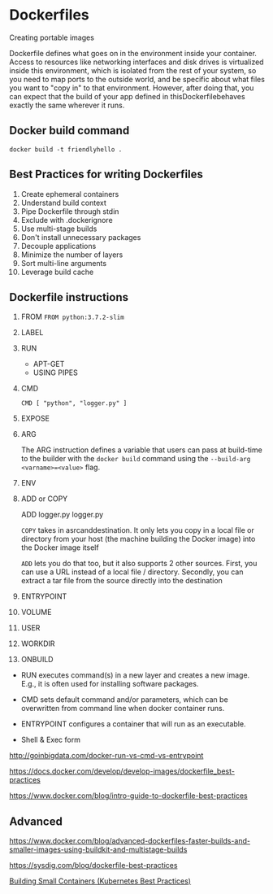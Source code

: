 # Dockerfiles

Creating portable images

Dockerfile defines what goes on in the environment inside your container. Access to resources like networking interfaces and disk drives is virtualized inside this environment, which is isolated from the rest of your system, so you need to map ports to the outside world, and be specific about what files you want to "copy in" to that environment. However, after doing that, you can expect that the build of your app defined in thisDockerfilebehaves exactly the same wherever it runs.

## Docker build command

`docker build -t friendlyhello .`

## Best Practices for writing Dockerfiles

1. Create ephemeral containers
2. Understand build context
3. Pipe Dockerfile through stdin
4. Exclude with .dockerignore
5. Use multi-stage builds
6. Don't install unnecessary packages
7. Decouple applications
8. Minimize the number of layers
9. Sort multi-line arguments
10. Leverage build cache

## Dockerfile instructions

1. FROM
   `FROM python:3.7.2-slim`

2. LABEL
3. RUN

   - APT-GET
   - USING PIPES

4. CMD

   `CMD [ "python", "logger.py" ]`

5. EXPOSE
6. ARG

   The ARG instruction defines a variable that users can pass at build-time to the builder with the `docker build` command using the `--build-arg <varname>=<value>` flag.

7. ENV
8. ADD or COPY

   ADD logger.py logger.py

   `COPY` takes in asrcanddestination. It only lets you copy in a local file or directory from your host (the machine building the Docker image) into the Docker image itself

   `ADD` lets you do that too, but it also supports 2 other sources. First, you can use a URL instead of a local file / directory. Secondly, you can extract a tar file from the source directly into the destination

9. ENTRYPOINT
10. VOLUME
11. USER
12. WORKDIR
13. ONBUILD

- RUN executes command(s) in a new layer and creates a new image. E.g., it is often used for installing software packages.
- CMD sets default command and/or parameters, which can be overwritten from command line when docker container runs.
- ENTRYPOINT configures a container that will run as an executable.

- Shell & Exec form

<http://goinbigdata.com/docker-run-vs-cmd-vs-entrypoint>

<https://docs.docker.com/develop/develop-images/dockerfile_best-practices>

<https://www.docker.com/blog/intro-guide-to-dockerfile-best-practices>

## Advanced

<https://www.docker.com/blog/advanced-dockerfiles-faster-builds-and-smaller-images-using-buildkit-and-multistage-builds>

<https://sysdig.com/blog/dockerfile-best-practices>

[Building Small Containers (Kubernetes Best Practices)](https://www.youtube.com/watch?v=wGz_cbtCiEA)
